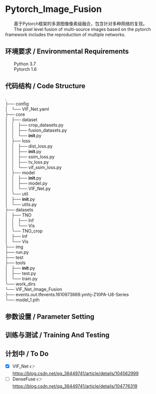 # Pytorch_Image_Fusion  
&emsp;&emsp;基于Pytorch框架的多源图像像素级融合，包含针对多种网络的复现。  
&emsp;&emsp;The pixel level fusion of multi-source images based on the pytorch framework includes the reproduction of multiple networks.  
## 环境要求 / Environmental Requirements  
&emsp;&emsp;Python 3.7  
&emsp;&emsp;Pytorch 1.6  

## 代码结构 / Code Structure  
  .  
├── config  
│   └── VIF_Net.yaml  
├── core  
│   ├── dataset  
│   │   ├── crop_datasets.py  
│   │   ├── fusion_datasets.py  
│   │   └── __init__.py  
│   ├── loss  
│   │   ├── dist_loss.py  
│   │   ├── __init__.py  
│   │   ├── ssim_loss.py  
│   │   ├── tv_loss.py  
│   │   └── vif_ssim_loss.py  
│   ├── model  
│   │   ├── __init__.py  
│   │   ├── model.py  
│   │   └── VIF_Net.py  
│   └── util  
│       ├── __init__.py  
│       └── utils.py  
├── datasets  
│   ├── TNO  
│   │   ├── Inf  
│   │   └── Vis  
│   └── TNO_crop  
│       ├── Inf  
│       └── Vis  
├── img  
├── run.py  
├── test  
├── tools  
│   ├── __init__.py  
│   ├── test.py  
│   └── train.py  
└── work_dirs  
    └── VIF_Net_Image_Fusion  
        ├── events.out.tfevents.1610973669.ymhj-Z10PA-U8-Series  
        └── model_1.pth  

## 参数设置 / Parameter Setting  
  
## 训练与测试 / Training And Testing  
  
## 计划中 / To Do  
 - [x] VIF_Net 👉 https://blog.csdn.net/qq_36449741/article/details/104562999  
 - [ ] DenseFuse 👉 https://blog.csdn.net/qq_36449741/article/details/104776319  
